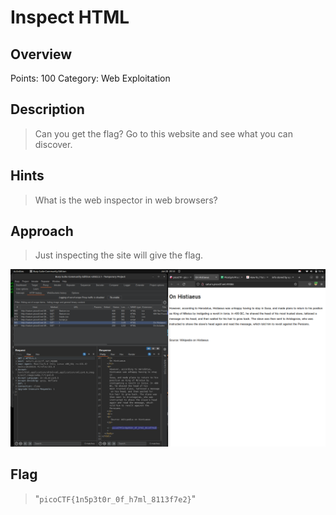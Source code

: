# Inspect HTML

## Overview
Points: 100
Category: Web Exploitation

## Description
> Can you get the flag? Go to this website and see what you can discover.

## Hints
> What is the web inspector in web browsers?

## Approach

> Just inspecting the site will give the flag.

![](https://github.com/Akhilstaar/HackIT_22/blob/main/Assignment_2/NIKHIL%20MEENA%20ASSIGNMENT%202/Assets/Screenshot%20from%202022-06-20%2020-53-26.png)

## Flag
> "`picoCTF{1n5p3t0r_0f_h7ml_8113f7e2}`"

